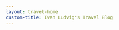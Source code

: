 ```yaml
---
layout: travel-home
custom-title: Ivan Ludvig's Travel Blog
---
```


<div id="map" style="height: 480px; width: 100%; margin-bottom: 36px; margin-top: -15px;">
</div>

<script>
    var map = L.map('map', {attributionControl: false}).setView([52, 12], 3);

    L.tileLayer('https://tile.openstreetmap.org/{z}/{x}/{y}.png').addTo(map);

    const countries = [
        generatePlaceConfig('Lanzarote', 8),
        generatePlaceConfig('Fuerteventura', 8),
        generatePlaceConfig('Kaliningrad', 5),
        generatePlaceConfig('Murmansk', 5),
    ];

    const countryIcon = L.icon({
        iconUrl: '/assets/marker.svg',
        iconAnchor: [12, 32],
        iconSize: new L.Point(24, 32)
    });
    const cityIcon = L.icon({
        iconUrl: '/assets/marker-city.svg',
        iconAnchor: [8, 24],
        iconSize: new L.Point(16, 24)
    });
    const onClick = point => () => window.open(point.link);
    const generateMarker = (point, icon) => L.marker(point.coords, {icon})
                                            .bindTooltip(point.name)
                                            .on('click', onClick(point));

    const renderCountry = (country) => {
        generateMarker(country, countryIcon).addTo(map);

        const citiesLayer = new L.LayerGroup();
        country.cities.forEach(city => 
            generateMarker(city, cityIcon).addTo(citiesLayer)
        );

        map.on('zoomend', () => {
            if (map.getZoom() > country.minZoom){
                map.addLayer(citiesLayer);
            } else {
                map.removeLayer(citiesLayer);
            }
        });
    }

    countries.forEach(renderCountry);

</script>


